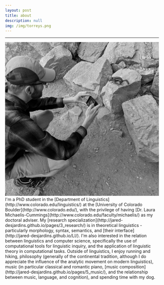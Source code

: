 ```yaml
---
layout: post
title: about
description: null
img: /img/torreys.png
---
```


***

<img class="col one right" src="/img/chipmunk.jpg">

<br>
I'm a PhD student in the [Department of Linguistics](http://www.colorado.edu/linguistics/) at the [University of Colorado Boulder](http://www.colorado.edu/), with the privilege of having [Dr. Laura Michaelis-Cummings](http://www.colorado.edu/faculty/michaelis/) as my doctoral adviser. My [research specialization](http://jared-desjardins.github.io/pages/3_research/) is in theoretical linguistics - particularly morphology, syntax, semantics, and [their interface](http://jared-desjardins.github.io/LI/). I'm also interested in the relation between linguistics and computer science, specifically the use of computational tools for linguistic inquiry, and the application of linguistic theory in computational tasks. Outside of linguistics, I enjoy running and hiking, philosophy (generally of the continental tradition, although I do appreciate the influence of the analytic movement on modern linguistics), music (in particular classical and romantic piano, [music composition](http://jared-desjardins.github.io/pages/5_music/), and the relationship between music, language, and cognition), and spending time with my dog.
